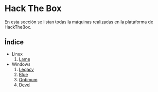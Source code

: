 # Hack The Box

En esta sección se listan todas la máquinas realizadas en la plataforma de HackTheBox.

## **Índice**
* Linux
    1. [Lame](./Lame)
* Windows
    1. [Legacy](./Legacy)
    2. [Blue](./Blue)
    3. [Optimum](./Optimum)
    4. [Devel](./Devel)






